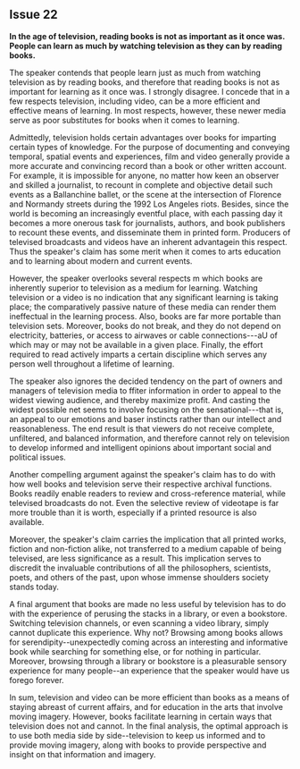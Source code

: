 
Issue 22
---------------------------

**In the age of television, reading books is not as important as it once was. People can learn as
much by watching television as they can by reading books.**

The speaker contends that people learn just as much from watching television as by reading
books, and therefore that reading books is not as important for learning as it once was. I
strongly disagree. I concede that in a few respects television, including video, can be a more
efficient and effective means of learning. In most respects, however, these newer media serve
as poor substitutes for books when it comes to learning.

Admittedly, television holds certain advantages over books for imparting certain types of
knowledge. For the purpose of documenting and conveying temporal, spatial events and
experiences, film and video generally provide a more accurate and convincing record than a
book or other written account. For example, it is impossible for anyone, no matter how keen an
observer and skilled a journalist, to recount in complete and objective detail such events as a
Ballanchine ballet, or the scene at the intersection of Florence and Normandy streets during
the 1992 Los Angeles riots. Besides, since the world is becoming an increasingly eventful
place, with each passing day it becomes a more onerous task for journalists, authors, and
book publishers to recount these events, and disseminate them in printed form. Producers of
televised broadcasts and videos have an inherent advantagein this respect. Thus the
speaker's claim has some merit when it comes to arts education and to learning about modern
and current events.

However, the speaker overlooks several respects m which books are inherently superior to
television as a medium for learning. Watching television or a video is no indication that any
significant learning is taking place; the comparatively passive nature of these media can
render them ineffectual in the learning process. Also, books are far more portable than
television sets. Moreover, books do not break, and they do not depend on electricity, batteries,
or access to airwaves or cable connections---aU of which may or may not be available in a
given place. Finally, the effort required to read actively imparts a certain discipline which
serves any person well throughout a lifetime of learning.

The speaker also ignores the decided tendency on the part of owners and managers of
television media to ffiter information in order to appeal to the widest viewing audience, and
thereby maximize profit. And casting the widest possible net seems to involve focusing on the
sensational---that is, an appeal to our emotions and baser instincts rather than our intellect and
reasonableness. The end result is that viewers do not receive complete, unfiltered, and
balanced information, and therefore cannot rely on television to develop informed and
intelligent opinions about important social and political issues.

Another compelling argument against the speaker's claim has to do with how well books and
television serve their respective archival functions. Books readily enable readers to review and
cross-reference material, while televised broadcasts do not. Even the selective review of
videotape is far more trouble than it is worth, especially if a printed resource is also available.

Moreover, the speaker's claim carries the implication that all printed works, fiction and
non-fiction alike, not transferred to a medium capable of being televised, are less significance
as a result. This implication serves to discredit the invaluable contributions of all the
philosophers, scientists, poets, and others of the past, upon whose immense shoulders society
stands today.

A final argument that books are made no less useful by television has to do with the
experience of perusing the stacks in a library, or even a bookstore. Switching television
channels, or even scanning a video library, simply cannot duplicate this experience. Why not?
Browsing among books allows for serendipity--unexpectedly coming across an interesting and
informative book while searching for something else, or for nothing in particular. Moreover,
browsing through a library or bookstore is a pleasurable sensory experience for many
people--an experience that the speaker would have us forego forever.

In sum, television and video can be more efficient than books as a means of staying abreast
of current affairs, and for education in the arts that involve moving imagery. However, books
facilitate learning in certain ways that television does not and cannot. In the final analysis, the
optimal approach is to use both media side by side--television to keep us informed and to
provide moving imagery, along with books to provide perspective and insight on that
information and imagery.


